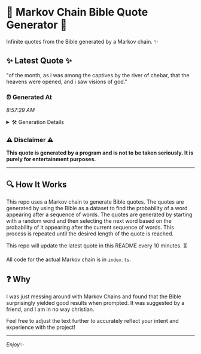 # 📖 Markov Chain Bible Quote Generator 📖

Infinite quotes from the Bible generated by a Markov chain. ✨

## ✨ Latest Quote ✨
"of the month, as i was among the captives by the river of chebar, that the heavens were opened, and i saw visions of god."

### ⏰ Generated At
*8:57:29 AM*

<details>
    <summary>🛠️ Generation Details</summary>
    <p>
        <strong>🌱 Seed:</strong> of<br>
        <strong>🔄 Iterations:</strong> 24<br>
        <strong>📜 Context History:</strong><br>[ of ]: the<br>[ of, the ]: month,<br>[ of, the, month, ]: as<br>[ of, the, month,, as ]: i<br>[ of, the, month,, as, i ]: was<br>[ of, the, month,, as, i, was ]: among<br>[ the, month,, as, i, was, among ]: the<br>[ month,, as, i, was, among, the ]: captives<br>[ as, i, was, among, the, captives ]: by<br>[ i, was, among, the, captives, by ]: the<br>[ was, among, the, captives, by, the ]: river<br>[ among, the, captives, by, the, river ]: of<br>[ the, captives, by, the, river, of ]: chebar,<br>[ captives, by, the, river, of, chebar, ]: that<br>[ by, the, river, of, chebar,, that ]: the<br>[ the, river, of, chebar,, that, the ]: heavens<br>[ river, of, chebar,, that, the, heavens ]: were<br>[ of, chebar,, that, the, heavens, were ]: opened,<br>[ chebar,, that, the, heavens, were, opened, ]: and<br>[ that, the, heavens, were, opened,, and ]: i<br>[ the, heavens, were, opened,, and, i ]: saw<br>[ heavens, were, opened,, and, i, saw ]: visions<br>[ were, opened,, and, i, saw, visions ]: of<br>[ opened,, and, i, saw, visions, of ]: god.<br>
    </p>
</details>

### ⚠️ Disclaimer ⚠️
**This quote is generated by a program and is not to be taken seriously. It is purely for entertainment purposes.**

---

## 🔍 How It Works

This repo uses a Markov chain to generate Bible quotes. The quotes are generated by using the Bible as a dataset to find the probability of a word appearing after a sequence of words. The quotes are generated by starting with a random word and then selecting the next word based on the probability of it appearing after the current sequence of words. This process is repeated until the desired length of the quote is reached.

This repo will update the latest quote in this README every 10 minutes. ⏳

All code for the actual Markov chain is in `index.ts`.

## ❓ Why

I was just messing around with Markov Chains and found that the Bible surprisingly yielded good results when prompted. 
It was suggested by a friend, and I am in no way christian.

Feel free to adjust the text further to accurately reflect your intent and experience with the project!

---

*Enjoy*✨
